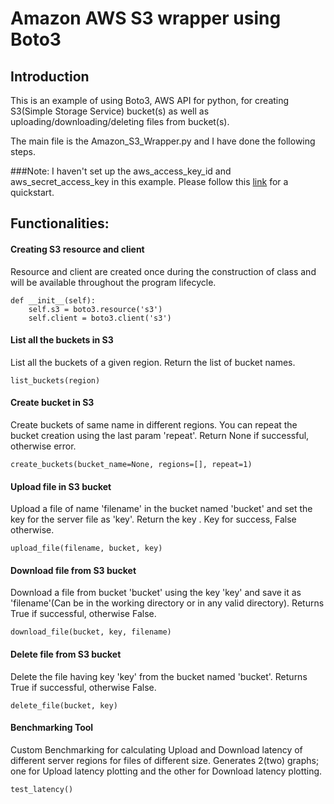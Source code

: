 # Amazon AWS S3 wrapper using Boto3

## Introduction
This is an example of using Boto3, AWS API for python, for creating S3(Simple Storage Service) bucket(s) as well as uploading/downloading/deleting files from bucket(s).

The main file is the Amazon_S3_Wrapper.py and I have done the following steps.

###Note: I haven't set up the aws_access_key_id and aws_secret_access_key in this example. Please follow this [link](https://github.com/boto/boto3) for a quickstart.

## Functionalities: 
#### Creating S3 resource and client
Resource and client are created once during the construction of class and will be available throughout the program lifecycle.
```
def __init__(self):
    self.s3 = boto3.resource('s3')
    self.client = boto3.client('s3')
```

#### List all the buckets in S3
List all the buckets of a given region. Return the list of bucket names.

```
list_buckets(region)
```

#### Create bucket in S3
Create buckets of same name in different regions. You can repeat the bucket creation using the last param 'repeat'. Return None if successful, otherwise error.

```
create_buckets(bucket_name=None, regions=[], repeat=1)
```

#### Upload file in S3 bucket
Upload a file of name 'filename' in the bucket named 'bucket' and set the key for the server file as 'key'. Return the key . Key for success, False otherwise.

```
upload_file(filename, bucket, key)
```

#### Download file from S3 bucket
Download a file from bucket 'bucket' using the key 'key' and save it as 'filename'(Can be in the working directory or in any valid directory). Returns True if successful, otherwise False.

```
download_file(bucket, key, filename)
```

#### Delete file from S3 bucket
Delete the file having key 'key' from the bucket named 'bucket'. Returns True if successful, otherwise False.

```
delete_file(bucket, key)
```

#### Benchmarking Tool
Custom Benchmarking for calculating Upload and Download latency of different server regions for files of different size. Generates 2(two) graphs; one for Upload latency plotting and the other for Download latency plotting.

```
test_latency()
```
